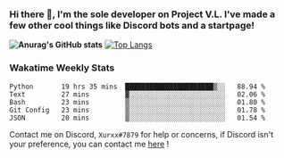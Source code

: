 ### Hi there 👋, I'm the sole developer on Project V.L. I've made a few other cool things like Discord bots and a startpage!
**![Anurag's GitHub stats](https://github-readme-stats.vercel.app/api?username=5late&count_private=true&show_icons=true&theme=tokyonight)**
[![Top Langs](https://github-readme-stats.vercel.app/api/top-langs/?username=5late&theme=ayu-mirage)](https://github.com/anuraghazra/github-readme-stats)

### Wakatime Weekly Stats

<!--START_SECTION:waka-->
```text
Python       19 hrs 35 mins  ██████████████████████▒░░   88.94 % 
Text         27 mins         ▓░░░░░░░░░░░░░░░░░░░░░░░░   02.06 % 
Bash         23 mins         ▒░░░░░░░░░░░░░░░░░░░░░░░░   01.80 % 
Git Config   23 mins         ▒░░░░░░░░░░░░░░░░░░░░░░░░   01.78 % 
JSON         20 mins         ▒░░░░░░░░░░░░░░░░░░░░░░░░   01.54 % 
```
<!--END_SECTION:waka-->

Contact me on Discord, ``Xurxx#7879`` for help or concerns, if Discord isn't your preference, you can contact me [here](https://github.com/5late/5late/issues) !
